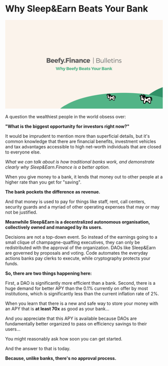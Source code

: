 # Why Sleep&Earn Beats Your Bank

![](../.gitbook/assets/bulletin-why-beefy-beats-your-bank.png)

A question the wealthiest people in the world obsess over: 

**"What is the biggest opportunity for investors right now?"**

It would be imprudent to mention more than superficial details, but it's common knowledge that there are financial benefits, investment vehicles and tax advantages accessible to high net-worth individuals that are closed to everyone else.

*What we can talk about is how traditional banks work, and demonstrate clearly why Sleep&Earn.Finance is a better option.* 

When you give money to a bank, it lends that money out to other people at a higher rate than you get for "saving". 

**The bank pockets the difference as revenue.**

And that money is used to pay for things like staff, rent, call centers, security guards and a myriad of other operating expenses that may or may not be justified.

**Meanwhile Sleep&Earn is a decentralized autonomous organisation, collectively owned and managed by its users.** 

Decisions are not a top-down event. So instead of the earnings going to a small clique of champagne-quaffing executives, they can only be redistributed with the approval of the organization. DAOs like Sleep&Earn are governed by proposals and voting. Code automates the everyday actions banks pay clerks to execute, while cryptography protects your funds.

**So, there are two things happening here:**

First, a DAO is significantly more efficient than a bank. Second, there is a huge demand for better APY than the 0.1% currently on offer by most institutions, which is significantly less than the current inflation rate of 2%.

When you learn that there is a new and safe way to store your money with an APY that is **at least 70x** as good as your bank...

And you appreciate that this APY is available because DAOs are fundamentally better organized to pass on efficiency savings to their users...

You might reasonably ask how soon you can get started. 

And the answer to that is today. 

**Because, unlike banks, there's no approval process.**
